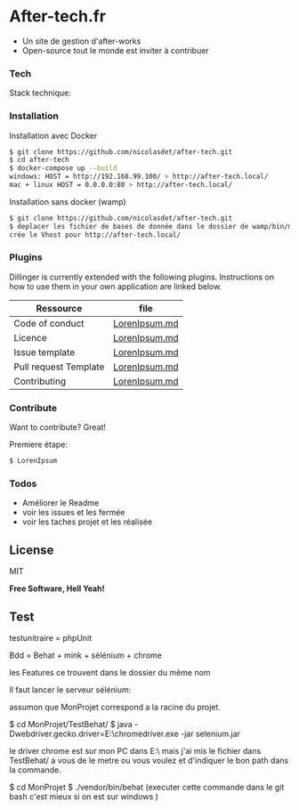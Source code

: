 
# After-tech.fr

  - Un site de gestion d'after-works
  - Open-source tout le monde est inviter à contribuer

### Tech

Stack technique:




### Installation

Installation avec Docker

```sh
$ git clone https://github.com/nicolasdet/after-tech.git
$ cd after-tech
$ docker-compose up --build
windows: HOST = http://192.168.99.100/ > http://after-tech.local/ 
mac + linux HOST = 0.0.0.0:80 > http://after-tech.local/ 
```

Installation sans docker (wamp)

```sh
$ git clone https://github.com/nicolasdet/after-tech.git
$ deplacer les fichier de bases de donnée dans le dossier de wamp/bin/mysql
crée le Vhost pour http://after-tech.local/ 
```

### Plugins

Dillinger is currently extended with the following plugins. Instructions on how to use them in your own application are linked below.

| Ressource | file |
| ------ | ------ |
| Code of conduct | [LorenIpsum.md][PlDb] |
| Licence | [LorenIpsum.md][PlGh] |
| Issue template | [LorenIpsum.md][PlGd] |
| Pull request Template | [LorenIpsum.md][PlOd] |
| Contributing | [LorenIpsum.md][PlMe] |



### Contribute

Want to contribute? Great!

Premiere étape:
```sh
$ LorenIpsum
```


### Todos

 - Améliorer le Readme
 - voir les issues et les fermée
 - voir les taches projet et les réalisée


License
----

MIT


**Free Software, Hell Yeah!**



## Test 

testunitraire = phpUnit

Bdd           = Behat + mink + sélénium + chrome 


les Features ce trouvent dans le dossier du même nom 

Il faut lancer le serveur sélénium:

assumon que MonProjet correspond a la racine du projet.

$ cd MonProjet/TestBehat/
$ java -Dwebdriver.gecko.driver=E:\chromedriver.exe -jar selenium.jar

le driver chrome est sur mon PC dans E:\ mais j'ai mis le fichier dans TestBehat/   a vous de le metre ou vous voulez et d'indiquer le bon path dans la commande.

$ cd MonProjet
$ ./vendor/bin/behat   (executer cette commande dans le git bash c'est mieux si on est sur windows )




[//]: # (These are reference links used in the body of this note and get stripped out when the markdown processor does its job. There is no need to format nicely because it shouldn't be seen. Thanks SO - http://stackoverflow.com/questions/4823468/store-comments-in-markdown-syntax)


   [dill]: <https://github.com/joemccann/dillinger>
   [git-repo-url]: <https://github.com/joemccann/dillinger.git>
   [john gruber]: <http://daringfireball.net>
   [df1]: <http://daringfireball.net/projects/markdown/>
   [markdown-it]: <https://github.com/markdown-it/markdown-it>
   [Ace Editor]: <http://ace.ajax.org>
   [node.js]: <http://nodejs.org>
   [Twitter Bootstrap]: <http://twitter.github.com/bootstrap/>
   [jQuery]: <http://jquery.com>
   [@tjholowaychuk]: <http://twitter.com/tjholowaychuk>
   [express]: <http://expressjs.com>
   [AngularJS]: <http://angularjs.org>
   [Gulp]: <http://gulpjs.com>

   [PlDb]: <https://github.com/joemccann/dillinger/tree/master/plugins/dropbox/README.md>
   [PlGh]: <https://github.com/joemccann/dillinger/tree/master/plugins/github/README.md>
   [PlGd]: <https://github.com/joemccann/dillinger/tree/master/plugins/googledrive/README.md>
   [PlOd]: <https://github.com/joemccann/dillinger/tree/master/plugins/onedrive/README.md>
   [PlMe]: <https://github.com/joemccann/dillinger/tree/master/plugins/medium/README.md>
   [PlGa]: <https://github.com/RahulHP/dillinger/blob/master/plugins/googleanalytics/README.md>

